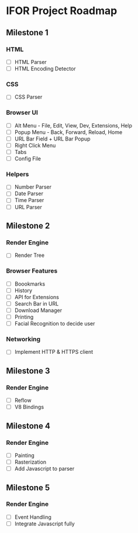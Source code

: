 # IFOR Project Roadmap
## Milestone 1
### HTML
- [ ] HTML Parser
- [ ] HTML Encoding Detector
### CSS
- [ ] CSS Parser
### Browser UI 
- [ ] Alt Menu - File, Edit, View, Dev, Extensions, Help
- [ ] Popup Menu - Back, Forward, Reload, Home
- [ ] URL Bar Field + URL Bar Popup
- [ ] Right Click Menu
- [ ] Tabs
- [ ] Config File
### Helpers 
- [ ] Number Parser
- [ ] Date Parser
- [ ] Time Parser
- [ ] URL Parser
## Milestone 2
### Render Engine
- [ ] Render Tree
### Browser Features
- [ ] Boookmarks
- [ ] History
- [ ] API for Extensions
- [ ] Search Bar in URL
- [ ] Download Manager
- [ ] Printing
- [ ] Facial Recognition to decide user
### Networking
- [ ] Implement HTTP & HTTPS client
## Milestone 3 
### Render Engine
- [ ] Reflow
- [ ] V8 Bindings
## Milestone 4 
### Render Engine
- [ ] Painting
- [ ] Rasterization
- [ ] Add Javascript to parser
## Milestone 5
### Render Engine 
-  [ ] Event Handling
-  [ ] Integrate Javascript fully
